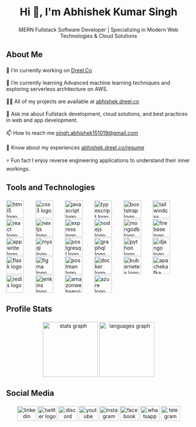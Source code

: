 <h1 align="center">Hi 👋, I'm Abhishek Kumar Singh</h1>

###

<p align="center">MERN Fullstack Software Developer | Specializing in Modern Web Technologies & Cloud Solutions</p>

###

<h2 align="left">About Me</h2>

###

<p align="left">
  🔭 I’m currently working on <a href="https://dreel.co" target="_blank">Dreel.Co</a><br><br>
  🌱 I’m currently learning Advanced machine learning techniques and exploring serverless architecture on AWS.<br><br>
  👨‍💻 All of my projects are available at <a href="https://github.com/ABHISHEK-SIN-GH" target="_blank">abhishek.dreel.co</a><br><br>
  💬 Ask me about Fullstack development, cloud solutions, and best practices in web and app development.<br><br>
  📫 How to reach me <a href="mailto:singh.abhishek151019@gmail.com" target="_blank">singh.abhishek151019@gmail.com</a><br><br>
  📄 Know about my experiences <a href="https://github.com/ABHISHEK-SIN-GH" target="_blank">abhishek.dreel.co/resume</a><br><br>
  ⚡ Fun fact I enjoy reverse engineering applications to understand their inner workings.</p>

###

<h2 align="left">Tools and Technologies</h2>

###

<div align="left">
  <img src="https://cdn.jsdelivr.net/gh/devicons/devicon/icons/html5/html5-original.svg" height="48" alt="html5 logo"  />
  <img width="24" />
  <img src="https://cdn.jsdelivr.net/gh/devicons/devicon/icons/css3/css3-original.svg" height="48" alt="css3 logo"  />
  <img width="24" />
  <img src="https://cdn.jsdelivr.net/gh/devicons/devicon/icons/javascript/javascript-original.svg" height="48" alt="javascript logo"  />
  <img width="24" />
  <img src="https://cdn.jsdelivr.net/gh/devicons/devicon/icons/typescript/typescript-original.svg" height="48" alt="typescript logo"  />
  <img width="24" />
  <img src="https://cdn.jsdelivr.net/gh/devicons/devicon/icons/bootstrap/bootstrap-original.svg" height="48" alt="bootstrap logo"  />
  <img width="24" />
  <img src="https://skillicons.dev/icons?i=tailwind" height="48" alt="tailwindcss logo"  />
  <img width="24" />
  <img src="https://cdn.simpleicons.org/react/61DAFB" height="48" alt="react logo"  />
  <img width="24" />
  <img src="https://skillicons.dev/icons?i=nextjs" height="48" alt="nextjs logo"  />
  <img width="24" />
  <img src="https://skillicons.dev/icons?i=express" height="48" alt="express logo"  />
  <img width="24" />
  <img src="https://cdn.simpleicons.org/nodedotjs/339933" height="48" alt="nodejs logo"  />
  <img width="24" />
  <img src="https://cdn.simpleicons.org/mongodb/47A224" height="48" alt="mongodb logo"  />
  <img width="24" />
  <img src="https://cdn.simpleicons.org/firebase/FFCA28" height="48" alt="firebase logo"  />
  <img width="24" />
  <img src="https://cdn.simpleicons.org/appwrite/F02E65" height="48" alt="appwrite logo"  />
  <img width="24" />
  <img src="https://cdn.jsdelivr.net/gh/devicons/devicon/icons/mysql/mysql-original.svg" height="48" alt="mysql logo"  />
  <img width="24" />
  <img src="https://cdn.jsdelivr.net/gh/devicons/devicon/icons/postgresql/postgresql-original.svg" height="48" alt="postgresql logo"  />
  <img width="24" />
  <img src="https://cdn.simpleicons.org/graphql/E10098" height="48" alt="graphql logo"  />
  <img width="24" />
  <img src="https://skillicons.dev/icons?i=py" height="48" alt="python logo"  />
  <img width="24" />
  <img src="https://skillicons.dev/icons?i=django" height="48" alt="django logo"  />
  <img width="24" />
  <img src="https://skillicons.dev/icons?i=flask" height="48" alt="flask logo"  />
  <img width="24" />
  <img src="https://skillicons.dev/icons?i=figma" height="48" alt="figma logo"  />
  <img width="24" />
  <img src="https://skillicons.dev/icons?i=postman" height="48" alt="postman logo"  />
  <img width="24" />
  <img src="https://skillicons.dev/icons?i=docker" height="48" alt="docker logo"  />
  <img width="24" />
  <img src="https://skillicons.dev/icons?i=kubernetes" height="48" alt="kubernetes logo"  />
  <img width="24" />
  <img src="https://skillicons.dev/icons?i=kafka" height="48" alt="apachekafka logo"  />
  <img width="24" />
  <img src="https://skillicons.dev/icons?i=redis" height="48" alt="redis logo"  />
  <img width="24" />
  <img src="https://skillicons.dev/icons?i=jenkins" height="48" alt="jenkins logo"  />
  <img width="24" />
  <img src="https://skillicons.dev/icons?i=aws" height="48" alt="amazonwebservices logo"  />
  <img width="24" />
  <img src="https://skillicons.dev/icons?i=azure" height="48" alt="azure logo"  />
</div>

###

<h2 align="left">Profile Stats</h2>

###

<div align="center">
  <img src="https://github-readme-stats.vercel.app/api?username=ABHISHEK-SIN-GH&hide_title=false&hide_rank=false&show_icons=true&include_all_commits=true&count_private=true&disable_animations=false&theme=dracula&locale=en&hide_border=false&order=1" height="150" alt="stats graph"  />
  <img src="https://github-readme-stats.vercel.app/api/top-langs?username=ABHISHEK-SIN-GH&locale=en&hide_title=false&layout=compact&card_width=320&langs_count=5&theme=dracula&hide_border=false&order=2" height="150" alt="languages graph"  />
</div>

###

<h2 align="left">Social Media</h2>

###

<div align="center">
  <img src="https://raw.githubusercontent.com/maurodesouza/profile-readme-generator/master/src/assets/icons/social/linkedin/default.svg" width="52" height="40" alt="linkedin logo"  />
  <img src="https://raw.githubusercontent.com/maurodesouza/profile-readme-generator/master/src/assets/icons/social/twitter/default.svg" width="52" height="40" alt="twitter logo"  />
  <img src="https://raw.githubusercontent.com/maurodesouza/profile-readme-generator/master/src/assets/icons/social/discord/default.svg" width="52" height="40" alt="discord logo"  />
  <img src="https://raw.githubusercontent.com/maurodesouza/profile-readme-generator/master/src/assets/icons/social/youtube/default.svg" width="52" height="40" alt="youtube logo"  />
  <img src="https://raw.githubusercontent.com/maurodesouza/profile-readme-generator/master/src/assets/icons/social/instagram/default.svg" width="52" height="40" alt="instagram logo"  />
  <img src="https://raw.githubusercontent.com/maurodesouza/profile-readme-generator/master/src/assets/icons/social/facebook/default.svg" width="52" height="40" alt="facebook logo"  />
  <img src="https://raw.githubusercontent.com/maurodesouza/profile-readme-generator/master/src/assets/icons/social/whatsapp/default.svg" width="52" height="40" alt="whatsapp logo"  />
  <img src="https://raw.githubusercontent.com/maurodesouza/profile-readme-generator/master/src/assets/icons/social/telegram/default.svg" width="52" height="40" alt="telegram logo"  />
</div>

###
